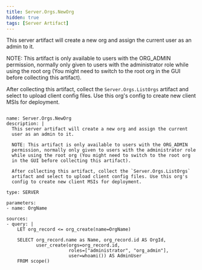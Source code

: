 ```yaml
---
title: Server.Orgs.NewOrg
hidden: true
tags: [Server Artifact]
---
```


This server artifact will create a new org and assign the current
user as an admin to it.

NOTE: This artifact is only available to users with the ORG_ADMIN
permission, normally only given to users with the administrator role
while using the root org (You might need to switch to the root org
in the GUI before collecting this artifact).

After collecting this artifact, collect the `Server.Orgs.ListOrgs`
artifact and select to upload client config files. Use this org's
config to create new client MSIs for deployment.


<pre><code class="language-yaml">
name: Server.Orgs.NewOrg
description: |
  This server artifact will create a new org and assign the current
  user as an admin to it.

  NOTE: This artifact is only available to users with the ORG_ADMIN
  permission, normally only given to users with the administrator role
  while using the root org (You might need to switch to the root org
  in the GUI before collecting this artifact).

  After collecting this artifact, collect the `Server.Orgs.ListOrgs`
  artifact and select to upload client config files. Use this org's
  config to create new client MSIs for deployment.

type: SERVER

parameters:
- name: OrgName

sources:
- query: |
    LET org_record <= org_create(name=OrgName)

    SELECT org_record.name as Name, org_record.id AS OrgId,
           user_create(orgs=org_record.id,
                       roles=["administrator", "org_admin"],
                       user=whoami()) AS AdminUser
    FROM scope()

</code></pre>

